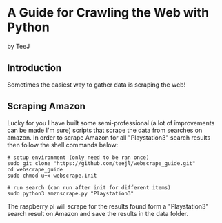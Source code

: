 # A Guide for Crawling the Web with Python
by TeeJ

## Introduction

Sometimes the easiest way to gather data is scraping the web! 

## Scraping Amazon

Lucky for you I have built some semi-professional (a lot of improvements can be made I'm sure) scripts that scrape the data from searches on amazon. In order to scrape Amazon for all "Playstation3" search results then follow the shell commands below:
```shell
# setup environment (only need to be ran once)
sudo git clone "https://github.com/teejl/webscrape_guide.git"
cd webscrape_guide
sudo chmod u+x webscrape.init

# run search (can run after init for different items)
sudo python3 amznscrape.py "Playstation3"
```
The raspberry pi will scrape for the results found form a "Playstation3" search result on Amazon and save the results in the data folder.
